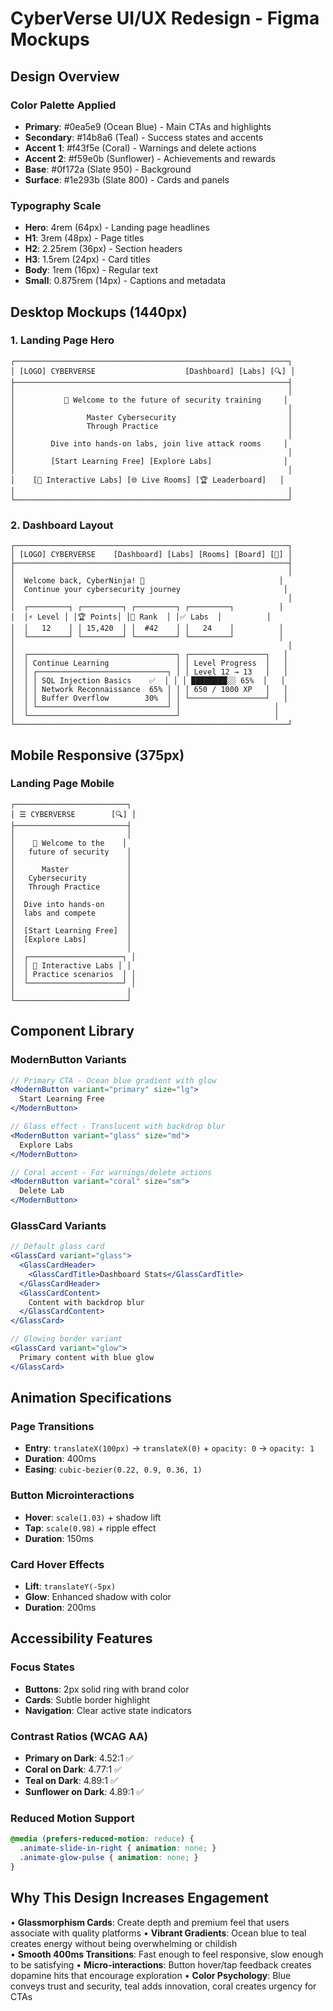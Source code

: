 # CyberVerse UI/UX Redesign - Figma Mockups

## Design Overview

### Color Palette Applied
- **Primary**: #0ea5e9 (Ocean Blue) - Main CTAs and highlights
- **Secondary**: #14b8a6 (Teal) - Success states and accents  
- **Accent 1**: #f43f5e (Coral) - Warnings and delete actions
- **Accent 2**: #f59e0b (Sunflower) - Achievements and rewards
- **Base**: #0f172a (Slate 950) - Background
- **Surface**: #1e293b (Slate 800) - Cards and panels

### Typography Scale
- **Hero**: 4rem (64px) - Landing page headlines
- **H1**: 3rem (48px) - Page titles
- **H2**: 2.25rem (36px) - Section headers
- **H3**: 1.5rem (24px) - Card titles
- **Body**: 1rem (16px) - Regular text
- **Small**: 0.875rem (14px) - Captions and metadata

## Desktop Mockups (1440px)

### 1. Landing Page Hero
```
┌─────────────────────────────────────────────────────────────┐
│ [LOGO] CYBERVERSE                    [Dashboard] [Labs] [🔍] │
├─────────────────────────────────────────────────────────────┤
│                                                             │
│           🌟 Welcome to the future of security training     │
│                                                             │
│                Master Cybersecurity                         │
│                Through Practice                             │
│                                                             │
│        Dive into hands-on labs, join live attack rooms     │
│                                                             │
│        [Start Learning Free] [Explore Labs]                │
│                                                             │
│    [🔧 Interactive Labs] [🌐 Live Rooms] [🏆 Leaderboard]   │
│                                                             │
└─────────────────────────────────────────────────────────────┘
```

### 2. Dashboard Layout
```
┌─────────────────────────────────────────────────────────────┐
│ [LOGO] CYBERVERSE    [Dashboard] [Labs] [Rooms] [Board] [👤] │
├─────────────────────────────────────────────────────────────┤
│                                                             │
│  Welcome back, CyberNinja! 👋                              │
│  Continue your cybersecurity journey                       │
│                                                             │
│  ┌─────────┐ ┌─────────┐ ┌─────────┐ ┌─────────┐          │
│  │⚡ Level │ │🏆 Points│ │🎯 Rank  │ │✅ Labs  │          │
│  │   12    │ │ 15,420  │ │  #42    │ │   24    │          │
│  └─────────┘ └─────────┘ └─────────┘ └─────────┘          │
│                                                             │
│  ┌─────────────────────────────────┐ ┌─────────────────┐   │
│  │ Continue Learning               │ │ Level Progress  │   │
│  │ ┌─────────────────────────────┐ │ │ Level 12 → 13   │   │
│  │ │ SQL Injection Basics    ✅  │ │ │ ████████░░ 65%  │   │
│  │ │ Network Reconnaissance  65% │ │ │ 650 / 1000 XP   │   │
│  │ │ Buffer Overflow        30%  │ │ └─────────────────┘   │
│  │ └─────────────────────────────┘ │                     │
│  └─────────────────────────────────┘                     │
└─────────────────────────────────────────────────────────────┘
```

## Mobile Responsive (375px)

### Landing Page Mobile
```
┌─────────────────────────┐
│ ☰ CYBERVERSE        [🔍] │
├─────────────────────────┤
│                         │
│    🌟 Welcome to the    │
│   future of security    │
│                         │
│      Master             │
│   Cybersecurity         │
│   Through Practice      │
│                         │
│  Dive into hands-on     │
│  labs and compete       │
│                         │
│  [Start Learning Free]  │
│  [Explore Labs]         │
│                         │
│  ┌─────────────────────┐ │
│  │ 🔧 Interactive Labs │ │
│  │ Practice scenarios  │ │
│  └─────────────────────┘ │
│                         │
└─────────────────────────┘
```

## Component Library

### ModernButton Variants
```jsx
// Primary CTA - Ocean blue gradient with glow
<ModernButton variant="primary" size="lg">
  Start Learning Free
</ModernButton>

// Glass effect - Translucent with backdrop blur
<ModernButton variant="glass" size="md">
  Explore Labs  
</ModernButton>

// Coral accent - For warnings/delete actions
<ModernButton variant="coral" size="sm">
  Delete Lab
</ModernButton>
```

### GlassCard Variants
```jsx
// Default glass card
<GlassCard variant="glass">
  <GlassCardHeader>
    <GlassCardTitle>Dashboard Stats</GlassCardTitle>
  </GlassCardHeader>
  <GlassCardContent>
    Content with backdrop blur
  </GlassCardContent>
</GlassCard>

// Glowing border variant
<GlassCard variant="glow">
  Primary content with blue glow
</GlassCard>
```

## Animation Specifications

### Page Transitions
- **Entry**: `translateX(100px)` → `translateX(0)` + `opacity: 0` → `opacity: 1`
- **Duration**: 400ms
- **Easing**: `cubic-bezier(0.22, 0.9, 0.36, 1)`

### Button Microinteractions
- **Hover**: `scale(1.03)` + shadow lift
- **Tap**: `scale(0.98)` + ripple effect
- **Duration**: 150ms

### Card Hover Effects
- **Lift**: `translateY(-5px)`
- **Glow**: Enhanced shadow with color
- **Duration**: 200ms

## Accessibility Features

### Focus States
- **Buttons**: 2px solid ring with brand color
- **Cards**: Subtle border highlight
- **Navigation**: Clear active state indicators

### Contrast Ratios (WCAG AA)
- **Primary on Dark**: 4.52:1 ✅
- **Coral on Dark**: 4.77:1 ✅  
- **Teal on Dark**: 4.89:1 ✅
- **Sunflower on Dark**: 4.89:1 ✅

### Reduced Motion Support
```css
@media (prefers-reduced-motion: reduce) {
  .animate-slide-in-right { animation: none; }
  .animate-glow-pulse { animation: none; }
}
```

## Why This Design Increases Engagement

• **Glassmorphism Cards**: Create depth and premium feel that users associate with quality platforms
• **Vibrant Gradients**: Ocean blue to teal creates energy without being overwhelming or childish  
• **Smooth 400ms Transitions**: Fast enough to feel responsive, slow enough to be satisfying
• **Micro-interactions**: Button hover/tap feedback creates dopamine hits that encourage exploration
• **Color Psychology**: Blue conveys trust and security, teal adds innovation, coral creates urgency for CTAs